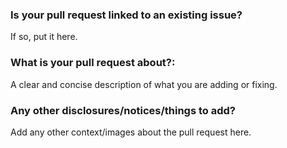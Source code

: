 ### Is your pull request linked to an existing issue?
If so, put it here.

### What is your pull request about?:
A clear and concise description of what you are adding or fixing.

### Any other disclosures/notices/things to add?
Add any other context/images about the pull request here.
